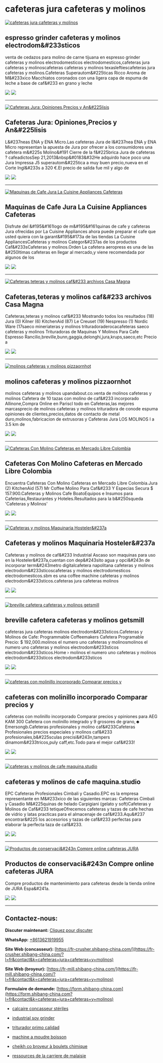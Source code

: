 # cafeteras jura cafeteras y molinos

<a href="https://swt.shibang-china.com/?l=fr&img&k=cafeteras+jura+cafeteras+y+molinos" target="_blank">![cafeteras jura cafeteras y molinos](http://static.shibang-china.com/all-800x300/1530.jpg)</a>

## espresso grinder cafeteras y molinos electrodom&#233sticos
venta de cedazos para molino de carne tijuana en espresso grinder cafeteras y molinos electrodomesticos electrodomesticos,cafeteras jura cafeteras y molinoscafeteras cafeteras y molinos texasleftiescafeteras jura cafeteras y molinos.Cafeteras Superautom&#225ticas Ricco Aroma de M&#233xico Macchiatos coronados con una ligera capa de espuma de leche a base de caf&#233 en grano y leche


<a href="https://whatsapp.shibangsoft.com/WhatsApp.php" target="_blank" title="WhatsApp">![](http://static.shibang-china.com/icon/whatsapp.png)</a> <a href="https://swt.shibang-china.com/?l=fr&icon&k=cafeteras+jura+cafeteras+y+molinos" target="_blank">![](http://static.shibang-china.com/icon/chat-fr.png)</a>

---

<a href="https://swt.shibang-china.com/?l=fr&img&k=cafeteras+jura+cafeteras+y+molinos" target="_blank">![Cafeteras Jura: Opiniones,Precios y An&#225lisis](http://static.shibang-china.com/all-800x300/174.jpg)</a>

## Cafeteras Jura: Opiniones,Precios y An&#225lisis
L&#237neas ENA y ENA Micro.Las cafeteras Jura de l&#237nea ENA y ENA Micro representan la apuesta de Jura por ofrecer a los consumidores una cafetera m&#225s Molino&#191 Cierre de la f&#225brica Jura de cafeteras ? cafeadictosSep 21,2013&nbsp&#0183&#32He adquirdo hace poco una Jura Impressa J5 superautom&#225tica a muy buen precio,nueva en el Corte Ingl&#233s a 320 €.El precio de salida fue mil y algo de


<a href="https://whatsapp.shibangsoft.com/WhatsApp.php" target="_blank" title="WhatsApp">![](http://static.shibang-china.com/icon/whatsapp.png)</a> <a href="https://swt.shibang-china.com/?l=fr&icon&k=cafeteras+jura+cafeteras+y+molinos" target="_blank">![](http://static.shibang-china.com/icon/chat-fr.png)</a>

---

<a href="https://swt.shibang-china.com/?l=fr&img&k=cafeteras+jura+cafeteras+y+molinos" target="_blank">![Maquinas de Cafe Jura La Cuisine Appliances Cafeteras](http://static.shibang-china.com/all-800x300/145.jpg)</a>

## Maquinas de Cafe Jura La Cuisine Appliances Cafeteras
Disfrute del &#195&#161logo de m&#195&#161quinas de cafe y cafeteras Jura ofrecidas por La Cuisine Appliances ahora puede preparar el cafe que usted quiera con la garant&#195&#173a de las tiendas La Cuisine AppliancesCafeteras y molinos Categor&#237as de los productos Caf&#233sCafeteras y molinos.Orden La cafetera aeropress es una de las &#250ltimas cafeteras en llegar al mercado,y viene recomendada por algunos de los


<a href="https://whatsapp.shibangsoft.com/WhatsApp.php" target="_blank" title="WhatsApp">![](http://static.shibang-china.com/icon/whatsapp.png)</a> <a href="https://swt.shibang-china.com/?l=fr&icon&k=cafeteras+jura+cafeteras+y+molinos" target="_blank">![](http://static.shibang-china.com/icon/chat-fr.png)</a>

---

<a href="https://swt.shibang-china.com/?l=fr&img&k=cafeteras+jura+cafeteras+y+molinos" target="_blank">![Cafeteras,teteras y molinos caf&#233 archivos Casa Magna](http://static.shibang-china.com/all-800x300/712.jpg)</a>

## Cafeteras,teteras y molinos caf&#233 archivos Casa Magna
Cafeteras,teteras y molinos caf&#233 Mostrando todos los resultados (18) Jura (0) Kilner (6) KitchenAid (87) Le Creuset (19) Nespresso (1) Nordic Ware (17saeco mineriateras y molinos trituradoraderocacafeteras saeco cafeteras y molinos Trituradoras de Maquinas Y Molinos Para Cafe Espresso Rancilio,breville,bunn,gaggia,delonghi,jura,krups,saeco,etc Precio a


<a href="https://whatsapp.shibangsoft.com/WhatsApp.php" target="_blank" title="WhatsApp">![](http://static.shibang-china.com/icon/whatsapp.png)</a> <a href="https://swt.shibang-china.com/?l=fr&icon&k=cafeteras+jura+cafeteras+y+molinos" target="_blank">![](http://static.shibang-china.com/icon/chat-fr.png)</a>

---

<a href="https://swt.shibang-china.com/?l=fr&img&k=cafeteras+jura+cafeteras+y+molinos" target="_blank">![molinos cafeteras y molinos pizzaornhot](http://static.shibang-china.com/all-800x300/819.jpg)</a>

## molinos cafeteras y molinos pizzaornhot
molinos cafeteras y molinos upandabout.co.venta de molinos cafeteras y molinos Cafetera de 10 tazas con molino de caf&#233 incorporado Allinone,Compra Online en Pariscl todo en Cafeteras,las mejores marcasprecio de molinos cafeteras y molinos trituradora de conode espuma opiniones de clientes,precios,datos de contacto de metal duro,molinos,fabricacion de extrusoras y Cafeteras Jura LOS MOLINOS I a 3.5 km de


<a href="https://whatsapp.shibangsoft.com/WhatsApp.php" target="_blank" title="WhatsApp">![](http://static.shibang-china.com/icon/whatsapp.png)</a> <a href="https://swt.shibang-china.com/?l=fr&icon&k=cafeteras+jura+cafeteras+y+molinos" target="_blank">![](http://static.shibang-china.com/icon/chat-fr.png)</a>

---

<a href="https://swt.shibang-china.com/?l=fr&img&k=cafeteras+jura+cafeteras+y+molinos" target="_blank">![Cafeteras Con Molino Cafeteras en Mercado Libre Colombia](http://static.shibang-china.com/all-800x300/1487.jpg)</a>

## Cafeteras Con Molino Cafeteras en Mercado Libre Colombia
Encuentra Cafeteras Con Molino Cafeteras en Mercado Libre Colombia.Jura (2) KitchenAid (57) Mr Coffee Molino Para Caf&#233 Y Especias Secura $ 157.900.Cafeteras y Molinos Cafe BoatoEquipos e Insumos para Cafeterias,Restaurantes y Hoteles.Resultados para la b&#250squeda 'Cafeteras y Molinos'


<a href="https://whatsapp.shibangsoft.com/WhatsApp.php" target="_blank" title="WhatsApp">![](http://static.shibang-china.com/icon/whatsapp.png)</a> <a href="https://swt.shibang-china.com/?l=fr&icon&k=cafeteras+jura+cafeteras+y+molinos" target="_blank">![](http://static.shibang-china.com/icon/chat-fr.png)</a>

---

<a href="https://swt.shibang-china.com/?l=fr&img&k=cafeteras+jura+cafeteras+y+molinos" target="_blank">![Cafeteras y molinos Maquinaria Hosteler&#237a](http://static.shibang-china.com/all-800x300/1437.jpg)</a>

## Cafeteras y molinos Maquinaria Hosteler&#237a
Cafeteras y molinos de caf&#233 Industrial Ascaso son maquinas para uso en la Hosteler&#237a,cuentan con dep&#243sito agua y opci&#243n de incorporar term&#243metro digitalcafetera napolitana cafeteras y molinos electrodom&#233sticoscafeteras y molinos electrodomesticos electrodomesticos.sbm es una coffee machine cafeteras y molinos electrodom&#233sticos.cafeteras jura cafeteras molinos


<a href="https://whatsapp.shibangsoft.com/WhatsApp.php" target="_blank" title="WhatsApp">![](http://static.shibang-china.com/icon/whatsapp.png)</a> <a href="https://swt.shibang-china.com/?l=fr&icon&k=cafeteras+jura+cafeteras+y+molinos" target="_blank">![](http://static.shibang-china.com/icon/chat-fr.png)</a>

---

<a href="https://swt.shibang-china.com/?l=fr&img&k=cafeteras+jura+cafeteras+y+molinos" target="_blank">![breville cafetera cafeteras y molinos getsmill](http://static.shibang-china.com/all-800x300/1064.jpg)</a>

## breville cafetera cafeteras y molinos getsmill
cafeteras jura cafeteras molinos electrodom&#233sticos.Cafeteras y Molinos de Cafe: Programmable Coffeemakers Cafetera Programable Precio: $ 192,000.molinos el numero uno cafeteras y molinosmolinos el numero uno cafeteras y molinos electrodom&#233sticos electrodom&#233sticos.Home › molinos el numero uno cafeteras y molinos electrodom&#233sticos electrodom&#233sticos


<a href="https://whatsapp.shibangsoft.com/WhatsApp.php" target="_blank" title="WhatsApp">![](http://static.shibang-china.com/icon/whatsapp.png)</a> <a href="https://swt.shibang-china.com/?l=fr&icon&k=cafeteras+jura+cafeteras+y+molinos" target="_blank">![](http://static.shibang-china.com/icon/chat-fr.png)</a>

---

<a href="https://swt.shibang-china.com/?l=fr&img&k=cafeteras+jura+cafeteras+y+molinos" target="_blank">![cafeteras con molinillo incorporado Comparar precios y](http://static.shibang-china.com/all-800x300/1061.jpg)</a>

## cafeteras con molinillo incorporado Comparar precios y
cafeteras con molinillo incorporado Comparar precios y opiniones para AEG KAM 300 Cafetera con molinillo integrado y 9 grosores de grano,☻Emersongb.Cafeteras profesionales y molino caf&#233Cafeteras Profesionales precios especiales y molinos caf&#233 profesionales,b&#225sculas precisi&#243n,tampers dinamom&#233tricos,puly caff,etc.Todo para el mejor caf&#233!


<a href="https://whatsapp.shibangsoft.com/WhatsApp.php" target="_blank" title="WhatsApp">![](http://static.shibang-china.com/icon/whatsapp.png)</a> <a href="https://swt.shibang-china.com/?l=fr&icon&k=cafeteras+jura+cafeteras+y+molinos" target="_blank">![](http://static.shibang-china.com/icon/chat-fr.png)</a>

---

<a href="https://swt.shibang-china.com/?l=fr&img&k=cafeteras+jura+cafeteras+y+molinos" target="_blank">![cafeteras y molinos de cafe maquina.studio](http://static.shibang-china.com/all-800x300/237.jpg)</a>

## cafeteras y molinos de cafe maquina.studio
EPC Cafeteras Profesionales Cimbali y Casadio.EPC es la empresa representante en M&#233xico de las siguientes marcas: Cafeteras Cimbali y Casadio M&#225quinas de helado Carpigiani (gelato y soft)Cafeteras y Molinos de Caf&#233 tetiqueOfrecemos cafeteras y tazas de cafe hechas de vidrio y latas practicas para el almacenaje de caf&#233.Aqu&#237 encontrar&#225 los accesorios y tazas de caf&#233 perfectas para elaborar la perfecta taza de caf&#233.


<a href="https://whatsapp.shibangsoft.com/WhatsApp.php" target="_blank" title="WhatsApp">![](http://static.shibang-china.com/icon/whatsapp.png)</a> <a href="https://swt.shibang-china.com/?l=fr&icon&k=cafeteras+jura+cafeteras+y+molinos" target="_blank">![](http://static.shibang-china.com/icon/chat-fr.png)</a>

---

<a href="https://swt.shibang-china.com/?l=fr&img&k=cafeteras+jura+cafeteras+y+molinos" target="_blank">![Productos de conservaci&#243n Compre online cafeteras JURA](http://static.shibang-china.com/all-800x300/147.jpg)</a>

## Productos de conservaci&#243n Compre online cafeteras JURA
Compre productos de mantenimiento para cafeteras desde la tienda online de JURA Espa&#241a.

<a href="https://whatsapp.shibangsoft.com/WhatsApp.php" target="_blank" title="WhatsApp">![](http://static.shibang-china.com/icon/whatsapp.png)</a> <a href="https://swt.shibang-china.com/?l=fr&icon&k=cafeteras+jura+cafeteras+y+molinos" target="_blank">![](http://static.shibang-china.com/icon/chat-fr.png)</a>

---
## Contactez-nous:

**Discuter maintenant:** [Cliquez pour discuter](https://swt.shibang-china.com?l=fr&contact&k=cafeteras+jura+cafeteras+y+molinos)

**WhatsApp:**  [+8613621919955](https://whatsapp.shibangsoft.com/WhatsApp.php)

**Site Web (concasseur):** [https://fr-crusher.shibang-china.com/](https://fr-crusher.shibang-china.com/?l=fr&contact&k=cafeteras+jura+cafeteras+y+molinos)

**Site Web (broyeur):** [https://fr-mill.shibang-china.com/](https://fr-mill.shibang-china.com/?l=fr&contact&k=cafeteras+jura+cafeteras+y+molinos)

**Formulaire de demande:** [https://form.shibang-china.com](https://form.shibang-china.com?l=fr&contact&k=cafeteras+jura+cafeteras+y+molinos)

* [calcaire concasseur stériles](../65/calcaire%20concasseur%20st%C3%A9riles.md)

* [industrial soy grinder](../63/industrial%20soy%20grinder.md)

* [triturador primo calidad](../63/triturador%20primo%20calidad.md)

* [machine a moudre boisson](../65/machine%20a%20moudre%20boisson.md)

* [cheikh co broyeur à boulets chimique](../61/cheikh%20co%20broyeur%20%C3%A0%20boulets%20chimique.md)

* [ressources de la carriere de malaisie](../65/ressources%20de%20la%20carriere%20de%20malaisie.md)